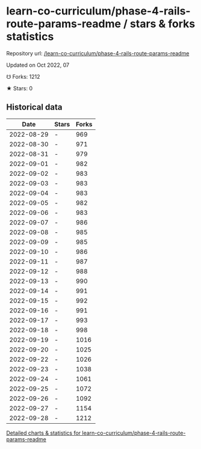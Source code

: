 # learn-co-curriculum/phase-4-rails-route-params-readme / stars & forks statistics

Repository url: [/learn-co-curriculum/phase-4-rails-route-params-readme](https://github.com/learn-co-curriculum/phase-4-rails-route-params-readme)

Updated on Oct 2022, 07

☋ Forks: 1212

★ Stars: 0

## Historical data
| Date | Stars | Forks |
|------|-------|-------|
| 2022-08-29 | - | 969 | 
| 2022-08-30 | - | 971 | 
| 2022-08-31 | - | 979 | 
| 2022-09-01 | - | 982 | 
| 2022-09-02 | - | 983 | 
| 2022-09-03 | - | 983 | 
| 2022-09-04 | - | 983 | 
| 2022-09-05 | - | 982 | 
| 2022-09-06 | - | 983 | 
| 2022-09-07 | - | 986 | 
| 2022-09-08 | - | 985 | 
| 2022-09-09 | - | 985 | 
| 2022-09-10 | - | 986 | 
| 2022-09-11 | - | 987 | 
| 2022-09-12 | - | 988 | 
| 2022-09-13 | - | 990 | 
| 2022-09-14 | - | 991 | 
| 2022-09-15 | - | 992 | 
| 2022-09-16 | - | 991 | 
| 2022-09-17 | - | 993 | 
| 2022-09-18 | - | 998 | 
| 2022-09-19 | - | 1016 | 
| 2022-09-20 | - | 1025 | 
| 2022-09-22 | - | 1026 | 
| 2022-09-23 | - | 1038 | 
| 2022-09-24 | - | 1061 | 
| 2022-09-25 | - | 1072 | 
| 2022-09-26 | - | 1092 | 
| 2022-09-27 | - | 1154 | 
| 2022-09-28 | - | 1212 | 


[Detailed charts & statistics for learn-co-curriculum/phase-4-rails-route-params-readme](https://reviewgithub.com/rep/learn-co-curriculum/phase-4-rails-route-params-readme)
